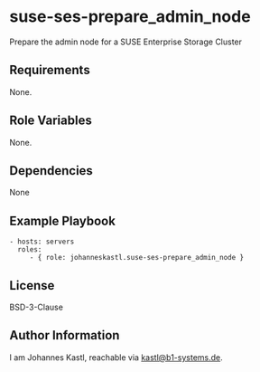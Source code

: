 suse-ses-prepare_admin_node
=========

Prepare the admin node for a SUSE Enterprise Storage Cluster

Requirements
------------

None.

Role Variables
--------------

None.

Dependencies
------------

None

Example Playbook
----------------

    - hosts: servers
      roles:
         - { role: johanneskastl.suse-ses-prepare_admin_node }

License
-------

BSD-3-Clause

Author Information
------------------

I am Johannes Kastl, reachable via kastl@b1-systems.de.
